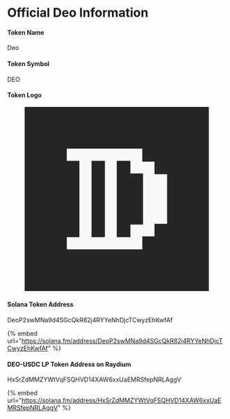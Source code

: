 # Official Deo Information

#### Token Name

Deo

#### Token Symbol

DEO

#### Token Logo

<figure><img src="../.gitbook/assets/logo_deo_default.png" alt=""><figcaption></figcaption></figure>

#### Solana Token Address

DeoP2swMNa9d4SGcQkR82j4RYYeNhDjcTCwyzEhKwfAf

{% embed url="https://solana.fm/address/DeoP2swMNa9d4SGcQkR82j4RYYeNhDjcTCwyzEhKwfAf" %}

#### DEO-USDC LP Token Address on Raydium

HxSrZdMMZYWtVqFSQHVD14XAW6xxUaEMRSfepNRLAggV

{% embed url="https://solana.fm/address/HxSrZdMMZYWtVqFSQHVD14XAW6xxUaEMRSfepNRLAggV" %}
